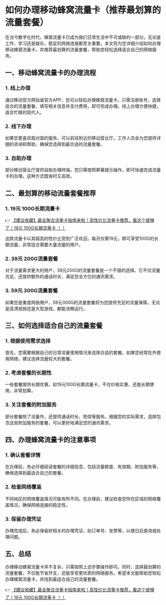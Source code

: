 # 如何办理移动蜂窝流量卡（推荐最划算的流量套餐）

在当今数字化时代，蜂窝流量卡已成为我们日常生活中不可或缺的一部分。无论是工作、学习还是娱乐，稳定的网络连接都至关重要。本文将为您详细介绍如何办理移动蜂窝流量卡，并推荐最划算的流量套餐，帮助您轻松选择适合自己的网络服务。

## 一、移动蜂窝流量卡的办理流程

### 1. 线上办理
通过移动官方网站或官方APP，您可以轻松办理蜂窝流量卡。只需注册账号，选择适合的流量套餐，填写相关信息并支付费用，即可完成办理。线上办理方便快捷，适合忙碌的现代人。

### 2. 线下办理
如果您更喜欢面对面的服务，可以前往附近的移动营业厅。工作人员会为您提供详细的咨询和帮助，确保您选择到最合适的流量套餐。

### 3. 自助办理
部分移动营业厅提供自助办理终端，您只需按照屏幕提示操作，即可快速完成流量卡的办理。这种方式既省时又高效。

## 二、最划算的移动流量套餐推荐

### 1. 19元 100G长期流量卡
👉 [【建议收藏】最全聚合流量卡指南来啦！高性价比流量卡推荐，看这个就够了！19元 100G长期流量卡 ！！](https://bit.ly/Liuliangka)

这款流量卡以其超高的性价比受到广泛欢迎。每月仅需19元，即可享受100G的长期流量，非常适合需要大量流量的用户。

### 2. 39元 200G流量套餐
对于流量需求更大的用户，39元200G的流量套餐是一个不错的选择。它不仅流量充足，还提供额外的通话时长，满足您全方位的通讯需求。

### 3. 59元 300G流量套餐
如果您是重度网络用户，59元300G的流量套餐将为您提供充足的流量保障。无论是高清视频还是大型游戏，都能流畅运行。

## 三、如何选择适合自己的流量套餐

### 1. 根据使用需求选择
首先，您需要根据自己的日常流量使用情况来选择合适的套餐。如果您经常在外使用网络，建议选择流量较大的套餐。

### 2. 考虑套餐的长期性
一些套餐提供长期优惠，如19元100G长期流量卡，不仅价格实惠，还能长期使用，非常划算。

### 3. 关注套餐的附加服务
部分套餐除了流量外，还提供通话时长、短信等服务。根据您的实际需求，选择包含这些附加服务的套餐，可以更好地满足您的通讯需求。

## 四、办理蜂窝流量卡的注意事项

### 1. 确认套餐详情
在办理前，务必仔细阅读套餐的详细信息，包括流量额度、有效期、附加服务等，确保选择到最适合自己的套餐。

### 2. 检查网络覆盖
不同地区的网络覆盖情况可能有所不同。在办理前，建议检查您所在区域的网络覆盖情况，确保网络连接的稳定性。

### 3. 保留办理凭证
办理完成后，务必保留好相关的办理凭证，如订单号、发票等，以便日后查询或处理问题。

## 五、总结

办理移动蜂窝流量卡并不复杂，只需按照上述步骤操作即可。同时，选择最划算的流量套餐，不仅能节省开支，还能享受更优质的网络服务。希望本文能帮助您轻松办理蜂窝流量卡，并找到最适合自己的流量套餐。

👉 [【建议收藏】最全聚合流量卡指南来啦！高性价比流量卡推荐，看这个就够了！19元 100G长期流量卡 ！！](https://bit.ly/Liuliangka)